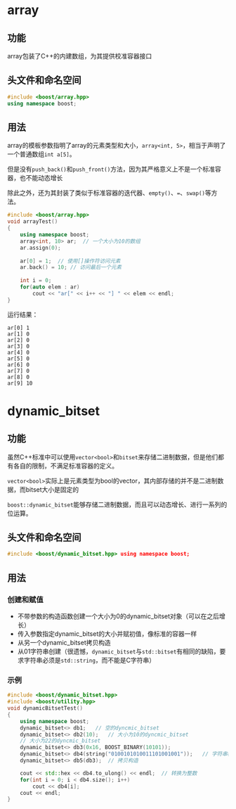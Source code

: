 # array

## 功能

array包装了C++的内建数组，为其提供校准容器接口

## 头文件和命名空间

```c++
#include <boost/array.hpp> 
using namespace boost;
```

## 用法

array的模板参数指明了array的元素类型和大小，`array<int, 5>`，相当于声明了一个普通数组`int a[5]`。

但是没有`push_back()`和`push_front()`方法，因为其严格意义上不是一个标准容器，也不能动态增长

除此之外，还为其封装了类似于标准容器的迭代器、`empty()`、`=`、`swap()`等方法。

```c++
#include <boost/array.hpp>
void arrayTest()
{   
    using namespace boost;
    array<int, 10> ar;  // 一个大小为10的数组
    ar.assign(0);
    
    ar[0] = 1;  // 使用[]操作符访问元素
    ar.back() = 10; // 访问最后一个元素
    
    int i = 0;
    for(auto elem : ar)
        cout << "ar[" << i++ << "] " << elem << endl;
}
```

运行结果：

```
ar[0] 1
ar[1] 0
ar[2] 0
ar[3] 0
ar[4] 0
ar[5] 0
ar[6] 0
ar[7] 0
ar[8] 0
ar[9] 10
```

# dynamic_bitset

## 功能

虽然C++标准中可以使用`vector<bool>`和`bitset`来存储二进制数据，但是他们都有各自的限制，不满足标准容器的定义。

`vector<bool>`实际上是元素类型为bool的vector，其内部存储的并不是二进制数据，而bitset大小是固定的

`boost::dynamic_bitset`能够存储二进制数据，而且可以动态增长、进行一系列的位运算。

## 头文件和命名空间

```c++
#include <boost/dynamic_bitset.hpp> using namespace boost;
```

## 用法

### 创建和赋值

- 不带参数的构造函数创建一个大小为0的dynamic_bitset对象（可以在之后增长）
- 传入参数指定dynamic_bitset的大小并赋初值，像标准的容器一样
- 从另一个dynamic_bitset拷贝构造
- 从01字符串创建（很遗憾，`dynamic_bitset`与`std::bitset`有相同的缺陷，要求字符串必须是`std::string`，而不能是C字符串）

### 示例

```c++
#include <boost/dynamic_bitset.hpp>
#include <boost/utility.hpp>
void dynamicBitsetTest()
{
    using namespace boost;
    dynamic_bitset<> db1;   // 空的dyncmic_bitset
    dynamic_bitset<> db2(10);   // 大小为10的dyncmic_bitset
    // 大小为22的dyncmic_bitset
    dynamic_bitset<> db3(0x16, BOOST_BINARY(10101));    
    dynamic_bitset<> db4(string("0100101010011101001001"));   // 字符串构造
    dynamic_bitset<> db5(db3);  // 拷贝构造

    cout << std::hex << db4.to_ulong() << endl;  // 转换为整数
    for(int i = 0; i < db4.size(); i++)
        cout << db4[i];
    cout << endl;
}
```

